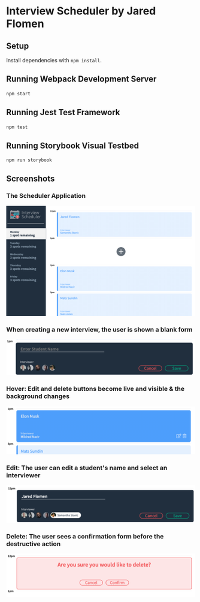 # Interview Scheduler by Jared Flomen

## Setup

Install dependencies with `npm install`.

## Running Webpack Development Server

```sh
npm start
```

## Running Jest Test Framework

```sh
npm test
```

## Running Storybook Visual Testbed

```sh
npm run storybook
```

## Screenshots

### The Scheduler Application
![The Scheduler Application](https://github.com/JaredFlomen/scheduler/blob/master/docs/Scheduler.png?raw=true)

### When creating a new interview, the user is shown a blank form
![Blank](https://github.com/JaredFlomen/scheduler/blob/master/docs/Blank%20Form.png?raw=true)

### Hover: Edit and delete buttons become live and visible & the background changes
![Hover](https://github.com/JaredFlomen/scheduler/blob/master/docs/Highlighted.png?raw=true)

### Edit: The user can edit a student's name and select an interviewer
![Edit](https://github.com/JaredFlomen/scheduler/blob/master/docs/Edit.png?raw=true)

### Delete: The user sees a confirmation form before the destructive action
![Delete](https://github.com/JaredFlomen/scheduler/blob/master/docs/Confirm%20Delete.png?raw=true)



